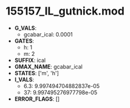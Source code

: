 # 155157_IL_gutnick.mod

- **G_VALS**:
  - gcabar_ical: 0.0001
- **GATES**:
  - h: 1
  - m: 2
- **SUFFIX**: ical
- **GMAX_NAME**: gcabar_ical
- **STATES**: ['m', 'h']
- **I_VALS**:
  - 6.3: 9.997494704882837e-05
  - 37: 9.997495276977798e-05
- **ERROR_FLAGS**: []

